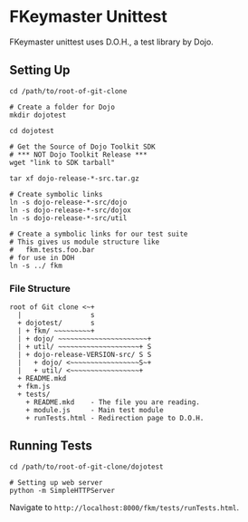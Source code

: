 FKeymaster Unittest
===================

FKeymaster unittest uses D.O.H., a test library by Dojo.

Setting Up
----------

```
cd /path/to/root-of-git-clone

# Create a folder for Dojo
mkdir dojotest

cd dojotest

# Get the Source of Dojo Toolkit SDK
# *** NOT Dojo Toolkit Release ***
wget "link to SDK tarball"

tar xf dojo-release-*-src.tar.gz

# Create symbolic links
ln -s dojo-release-*-src/dojo
ln -s dojo-release-*-src/dojox
ln -s dojo-release-*-src/util

# Create a symbolic links for our test suite
# This gives us module structure like
#   fkm.tests.foo.bar
# for use in DOH
ln -s ../ fkm
```

### File Structure

```
root of Git clone <~+
  |                 s
  + dojotest/       s
  | + fkm/ ~~~~~~~~~+
  | + dojo/ ~~~~~~~~~~~~~~~~~~~~~~+
  | + util/ ~~~~~~~~~~~~~~~~~~~~+ S
  | + dojo-release-VERSION-src/ S S
  |   + dojo/ <~~~~~~~~~~~~~~~~~S~+
  |   + util/ <~~~~~~~~~~~~~~~~~+
  + README.mkd
  + fkm.js
  + tests/
    + README.mkd    - The file you are reading.
    + module.js     - Main test module
    + runTests.html - Redirection page to D.O.H.
```

Running Tests
-------------

```
cd /path/to/root-of-git-clone/dojotest

# Setting up web server
python -m SimpleHTTPServer
```

Navigate to `http://localhost:8000/fkm/tests/runTests.html`.
